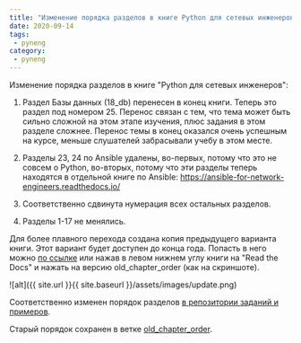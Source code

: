 ```yaml
---
title: "Изменение порядка разделов в книге Python для сетевых инженеров"
date: 2020-09-14
tags:
 - pyneng
category:
 - pyneng
---
```


Изменение порядка разделов в книге "Python для сетевых инженеров":

1. Раздел Базы данных (18_db) перенесен в конец книги. Теперь это раздел под номером 25. Перенос связан с тем, что тема может быть сильно сложной на этом этапе изучения, плюс задания в этом разделе сложнее. Перенос темы в конец оказался очень успешным на курсе, меньше слушателей забрасывали учебу в этом месте.

2. Разделы 23, 24 по Ansible удалены, во-первых, потому что это не совсем о Python, во-вторых, потому что эти разделы теперь находятся в отдельной книге по Ansible: https://ansible-for-network-engineers.readthedocs.io/

3. Соответственно сдвинута нумерация всех остальных разделов.

4. Разделы 1-17 не менялись.



Для более плавного перехода создана копия предыдущего варианта книги. Этот вариант будет доступен до конца года.
Попасть в него можно [по ссылке](https://pyneng.readthedocs.io/ru/old_chapter_order/) или нажав в левом нижнем углу книги
на "Read the Docs" и нажать на версию  old_chapter_order (как на скриншоте).

![alt]({{ site.url }}{{ site.baseurl }}/assets/images/update.png)


Соответственно изменен порядок разделов [в репозитории заданий и примеров](https://github.com/natenka/pyneng-examples-exercises).

Старый порядок сохранен в ветке [old_chapter_order](https://github.com/natenka/pyneng-examples-exercises/tree/old_chapter_order).
